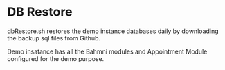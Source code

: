 DB Restore
==========
dbRestore.sh restores the demo instance databases daily by downloading the backup sql files from Github.

Demo insatance has all the Bahmni modules and Appointment Module configured for the demo purpose.
